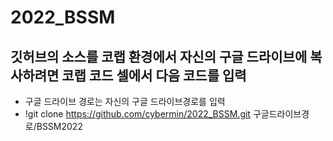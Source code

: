 # 2022_BSSM
## 깃허브의 소스를 코랩 환경에서 자신의 구글 드라이브에 복사하려면 코랩 코드 셀에서 다음 코드를 입력
+ 구글 드라이브 경로는 자신의 구글 드라이브경로를 입력
+ !git clone https://github.com/cybermin/2022_BSSM.git 구글드라이브경로/BSSM2022

